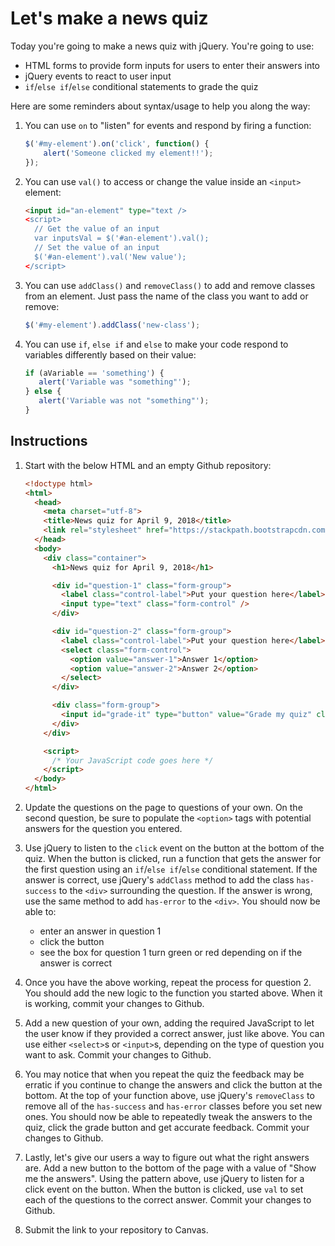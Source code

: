 # Let's make a news quiz

Today you're going to make a news quiz with jQuery. You're going to use:
- HTML forms to provide form inputs for users to enter their answers into
- jQuery events to react to user input
- `if`/`else if`/`else` conditional statements to grade the quiz

Here are some reminders about syntax/usage to help you along the way:
1. You can use `on` to "listen" for events and respond by firing a function:
    ```js
    $('#my-element').on('click', function() {
        alert('Someone clicked my element!!');
    });
    ```

2. You can use `val()` to access or change the value inside an `<input>` element:
    ```html
    <input id="an-element" type="text />
    <script>
      // Get the value of an input
      var inputsVal = $('#an-element').val();
      // Set the value of an input
      $('#an-element').val('New value');
    </script>
    ```

3. You can use `addClass()` and `removeClass()` to add and remove classes from an element. Just pass the name of the class you want to add or remove:
    ```js
    $('#my-element').addClass('new-class');
    ```

4. You can use `if`, `else if` and `else` to make your code respond to variables differently based on their value:
    ```js
    if (aVariable == 'something') {
       alert('Variable was "something"');
    } else {
       alert('Variable was not "something"');
    }
    ```

## Instructions

1. Start with the below HTML and an empty Github repository:
    ```html
    <!doctype html>
    <html>
      <head>
        <meta charset="utf-8">
        <title>News quiz for April 9, 2018</title>
        <link rel="stylesheet" href="https://stackpath.bootstrapcdn.com/bootstrap/3.3.7/css/bootstrap.min.css" />
      </head>
      <body>
        <div class="container">
          <h1>News quiz for April 9, 2018</h1>

          <div id="question-1" class="form-group">
            <label class="control-label">Put your question here</label>
            <input type="text" class="form-control" />
          </div>

          <div id="question-2" class="form-group">
            <label class="control-label">Put your question here</label>
            <select class="form-control">
              <option value="answer-1">Answer 1</option>
              <option value="answer-2">Answer 2</option>
            </select>
          </div>

          <div class="form-group">
            <input id="grade-it" type="button" value="Grade my quiz" class="btn btn-primary" />
          </div>
        </div>

        <script>
          /* Your JavaScript code goes here */
        </script>
      </body>
    </html>
    ```
2. Update the questions on the page to questions of your own. On the second question, be sure to populate the `<option>` tags with potential answers for the question you entered.

3. Use jQuery to listen to the `click` event on the button at the bottom of the quiz. When the button is clicked, run a function that gets the answer for the first question using an `if`/`else if`/`else` conditional statement. If the answer is correct, use jQuery's `addClass` method to add the class `has-success` to the `<div>` surrounding the question. If the answer is wrong, use the same method to add `has-error` to the `<div>`. You should now be able to:
    - enter an answer in question 1
    - click the button
    - see the box for question 1 turn green or red depending on if the answer is correct

4. Once you have the above working, repeat the process for question 2. You should add the new logic to the function you started above. When it is working, commit your changes to Github.

5. Add a new question of your own, adding the required JavaScript to let the user know if they provided a correct answer, just like above. You can use either `<select>`s or `<input>`s, depending on the type of question you want to ask. Commit your changes to Github.

6. You may notice that when you repeat the quiz the feedback may be erratic if you continue to change the answers and click the button at the bottom. At the top of your function above, use jQuery's `removeClass` to remove all of the `has-success` and `has-error` classes before you set new ones. You should now be able to repeatedly tweak the answers to the quiz, click the grade button and get accurate feedback. Commit your changes to Github.

7. Lastly, let's give our users a way to figure out what the right answers are. Add a new button to the bottom of the page with a value of "Show me the answers". Using the pattern above, use jQuery to listen for a click event on the button. When the button is clicked, use `val` to set each of the questions to the correct answer. Commit your changes to Github.

8. Submit the link to your repository to Canvas.
